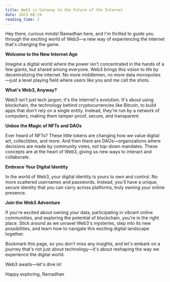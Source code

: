 ```yaml
---
title: Web3 is Gateway to the Future of the Internet
date: 2023-08-19
reading_time: 3
---
```


Hey there, curious minds! Ramadhan here, and I'm thrilled to guide you through the exciting world of Web3—a new way of experiencing the internet that's changing the game.

<b>Welcome to the New Internet Age</b>

Imagine a digital world where the power isn't concentrated in the hands of a few giants, but shared among everyone. Web3 brings this vision to life by decentralizing the internet. No more middlemen, no more data monopolies—just a level playing field where users like you and me call the shots.

<b>What's Web3, Anyway?</b>

Web3 isn't just tech jargon; it's the internet's evolution. It's about using blockchain, the technology behind cryptocurrencies like Bitcoin, to build apps that don't rely on a single entity. Instead, they're run by a network of computers, making them tamper-proof, secure, and transparent.

<b>Unbox the Magic of NFTs and DAOs</b>

Ever heard of NFTs? These little tokens are changing how we value digital art, collectibles, and more. And then there are DAOs—organizations where decisions are made by community votes, not top-down mandates. These concepts are at the heart of Web3, giving us new ways to interact and collaborate.

<b>Embrace Your Digital Identity</b>

In the world of Web3, your digital identity is yours to own and control. No more scattered usernames and passwords. Instead, you'll have a unique, secure identity that you can carry across platforms, truly owning your online presence.

<b>Join the Web3 Adventure</b>

If you're excited about owning your data, participating in vibrant online communities, and exploring the potential of blockchain, you're in the right place. Stick around as we unravel Web3's mysteries, step into its new possibilities, and learn how to navigate this exciting digital landscape together.

Bookmark this page, so you don't miss any insights, and let's embark on a journey that's not just about technology—it's about reshaping the way we experience the digital world.

Web3 awaits—let's dive in!

Happy exploring,
Ramadhan